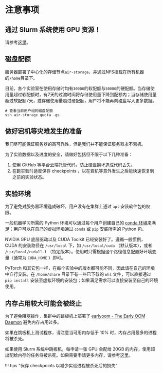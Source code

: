 # 注意事项

## 通过 Slurm 系统使用 GPU 资源！

请参考[这里](https://co1lin.github.io/AIR-Server-Doc/gpu/)。

## 磁盘配额

服务器部署了中心化的存储节点`air-storage`，并通过NFS挂载在所有机器的`/home`目录下。

目前，各个实验室在使用存储时均有`3000G`的软配额与`5000G`的硬配额。当存储使用量超过软配额时，有7天的过渡时间将存储使用量下降到配额内；当存储使用量超过软配额7天，或存储使用量超过硬配额，用户将不能再向磁盘写入更多数据。

```shell
# 查看当前用户组的磁盘配额
ssh air-storage quota -gs
```

## 做好宕机等灾难发生的准备

我们尽可能保证服务器的高可靠性，但是我们并不能保证服务器永不宕机。

为了实验数据以及进度的安全，请做好包括但不限于以下几种准备：

1. 使用 GitHub 等平台云端托管代码，防止硬盘损坏造成代码丢失。
2. 在跑实验时适度保存 checkpoints ，以在宕机等意外发生之后能快速恢复到之前的实验状态。


## 实验环境

为了避免对服务器环境造成破坏，用户没有在集群上通过 `apt` 安装软件包的权限。

一般机器学习所需的 Python 环境可以通过每个用户创建自己的 [conda 环境](conda)来满足；用户可以在自己的虚拟环境通过 `conda` 或 `pip` 安装所需的 Python 包。

NVIDIA GPU 底层驱动以及 CUDA Toolkit 已经安装好了。遵循一般惯例， CUDA 的安装路径在 `/usr/local` 下，如 `/usr/local/cuda` （默认版本），或者 `/usr/local/cuda11.1` （特定版本）。使用时只需根据这个路径信息配置好环境变量（通常为 `CUDA_HOME` ）即可。

PyTorch 和其它包一样，在每个实验中的版本都可能不同，因此请在自己的环境中自行安装。在 `/home/share` 目录下有一些已下载的 `whl` 文件，可以直接通过 `pip install` 安装至虚拟环境的安装包；如果满足需求可以直接安装至自己的环境使用。

## 内存占用较大可能会被终止

为了避免阻塞操作，集群中的跳板机上部署了 [earlyoom - The Early OOM Daemon](https://github.com/rfjakob/earlyoom) 避免内存占用过多。

如果在跳板机上测试程序，请注意当可用内存低于 10% 时，内存占用最多的进程将被杀死。

如果使用 Slurm 系统中跳板机，每申请一张 GPU 会配给 20GB 的内存，使用超出配给内存的任务将被杀死。如果需要申请更多内存，请参考[这里](https://co1lin.github.io/AIR-Server-Doc/basis/)。

!!! tips "保存 checkpoints 以减少实验进程被杀死后的损失"
